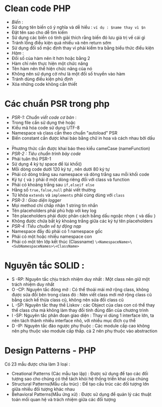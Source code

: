 # **Clean code PHP**
- *Biến* :
 - Sử dụng tên biến có ý nghĩa và dễ hiểu : `ví dụ : $name thay vì $n`
 - Đặt tên sao cho dễ tìm kiếm
 - Sử dụng các biến có tính giải thích rằng biến đó lưu giá trị về cái gì
 - Tránh lồng điều kiện quá nhiều và nên return sớm
 - Sử dụng đối số mặc định thay vì phải kiểm tra bằng biểu thức điều kiện
- *Hàm* :
 - Đối số của hàm nên ít hơn hoặc bằng 2
 - Hàm chỉ nên thực hiện một chức năng
 - Tên hàm nên thể hiện chức năng của nó 
 - Không nên sử dụng cờ như là một đối số truyền vào hàm
 - Tránh dùng điều kiện phủ định
 - Xóa những code không cần thiết
# **Các chuẩn PSR trong php**
- *PSR-1: Chuẩn viết code cơ bản* : 
 - Trong file cần sử dụng thẻ <?php ?> hoặc <?= ?>
 - Kiểu mã hóa code sử dụng UTF-8
 - Namespace và class cần theo chuẩn "autoload" PSR
 - Biến constant cần được khai báo bằng chữ in hoa và cách nhau bởi dấu `_`
 - Phương thức cần được khai báo theo kiểu cameCase (nameFunction)
- *PSR-2 : Tiêu chuẩn trình bày code*
 - Phải tuân  thủ PSR-1
 - Sử dụng 4 ký tự space để lùi khối()
 - Mỗi dòng code dưới 120 ký tự , nên dưới 80 ký tự
 - Phải có dòng trắng sau namespace và dòng trắng sau mỗi khối code
 - Ký tự `{` và `}` phải ở một dòng riêng đối với class và function
 - Phải có khoảng trắng sau `if,elseif else`
 - Hằng số `true,false,null` phải viết thường
 - Từ khóa `extends` và `implements` phải cùng dùng với `class`
- *PSR-3 : Giao diện logger*
 - Mọi method chỉ chấp nhận 1 string tin nhắn
 - Tên placeholders phải phù hợp với key log
 - Tên placeholders phải được phân cách bằng dấu ngoặc nhọn `{` và dấu `}`
 - Không được chứa bất kỳ khoảng trắng giữa các ký tự tên placeholders
- *PSR-4 :Tiêu chuẩn về tự động nạp*
 - Namespace đầy đủ phải có 1 namespace gốc
 - Phải có một hoặc nhiều namespace con
 - Phải có một tên lớp kết thúc (Classname)
`\<NamespaceName>\<SubNamespaceNames>\<ClassName>`
# **Nguyên tắc SOLID** :
- S -RP: Nguyên tắc chịu trách nhiệm duy nhất : Một class nên giữ một trách nhiệm duy nhất
- O -CP: Nguyên tắc đóng mở : Có thể thoải mái mở rộng class, không được sửa đổi bên trong class đó : Nên viết class mới mở rộng class cũ bằng cách kế thừa class cũ, không nên sửa đổi class cũ
- L -SP: Nguyên tắc thay thế Liskov : các Object của clas con có thể thay thế class cha mà không làm thay đổi tính đúng đắn của chương trình
- I -SP: Nguyên tắc phân đoạn giao diện : Thay vì dùng 1 interface lớn, ta nên tách thành nhiều interface nhỏ, với nhiều mục đích cụ thể
- D -IP: Nguyên tắc đảo ngược phụ thuộc : Các module cấp cao không nên phụ thuộc vào module cấp thấp. cả 2 nên phụ thuộc vào abstraction

# **Design Patterns - PHP**
Có 23 mẫu được chia làm 3 loại : 
- Creational Patterns (Các mẫu tạo lập) : Được sử dụng để tạo các đối tượng sao cho chúng có thể tách khỏi hệ thống triển khai của chúng
- Structural Patterns(Mẫu cấu trúc) : Để tạo cấu trúc các đối tượng lớn giữa nhiều đối tượng khác nhau
- Behavioral Patterns(Mẫu ứng xử) : Được sử dụng để quản lý các thuật toán mối quan hệ và trách nhiệm giữa các đối tượng
